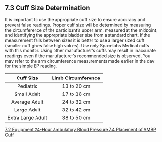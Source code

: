 ## 7.3 Cuff Size Determination

It is important to use the appropriate cuff size to ensure accuracy and prevent false readings. Proper cuff size will be determined by measuring the circumference of the participant’s upper arm, measured at the midpoint, and identifying the appropriate bladder size from a standard chart.  If the measurement falls between sizes it is better to use a larger sized cuff (smaller cuff gives false high values). Use only Spacelabs Medical cuffs with this monitor. Using other manufacturer’s cuffs may result in inaccurate readings even if the manufacturer’s recommended size is observed. You may refer to the arm circumference measurements made earlier in the day for the simple BP reading.

| Cuff Size         | Limb Circumference |
|:-----------------:|:------------------:|
| Pediatric         | 13 to 20 cm        |
| Small Adult       | 17 to 26 cm        |
| Average Adult     | 24 to 32 cm        |
| Large Adult       | 32 to 42 cm        |
| Extra Large Adult | 38 to 50 cm        |


<div class="center">
<div class="btn-group">
  <a href=":pages_path:/manuals/ambulatory-blood-pressure/7-02-equipment.md" class="btn btn-default">
    <span class="glyphicon glyphicon-chevron-left"></span>
    7.2 Equipment
  </a>

  <a href=":pages_path:/manuals/ambulatory-blood-pressure" class="btn btn-default">
    <span class="glyphicon glyphicon-chevron-up"></span>
    24-Hour Ambulatory Blood Pressure
  </a>

  <a href=":pages_path:/manuals/ambulatory-blood-pressure/7-04-placement-of-ambp-cuff.md" class="btn btn-success">
    7.4 Placement of AMBP Cuff
    <span class="glyphicon glyphicon-chevron-right"></span>
  </a>
</div>
</div>
